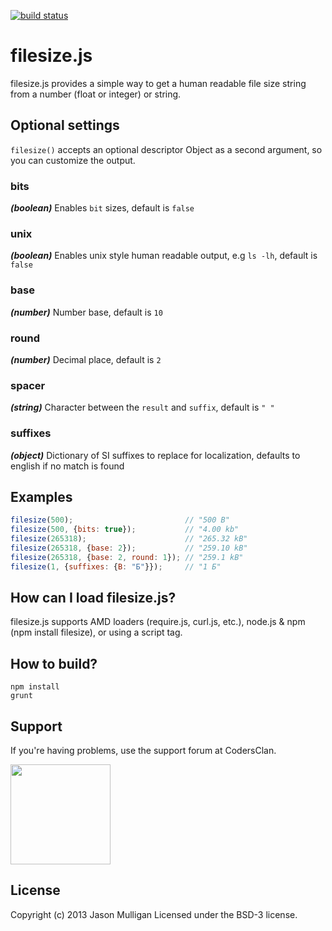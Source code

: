 [![build status](https://secure.travis-ci.org/avoidwork/filesize.js.png)](http://travis-ci.org/avoidwork/filesize.js)
# filesize.js

filesize.js provides a simple way to get a human readable file size string from a number (float or integer) or string.

## Optional settings

`filesize()` accepts an optional descriptor Object as a second argument, so you can customize the output.

### bits
_***(boolean)***_ Enables `bit` sizes, default is `false`

### unix
_***(boolean)***_ Enables unix style human readable output, e.g `ls -lh`, default is `false`

### base
_***(number)***_ Number base, default is `10`

### round
_***(number)***_ Decimal place, default is `2`

### spacer
_***(string)***_ Character between the `result` and `suffix`, default is `" "`

### suffixes
_***(object)***_ Dictionary of SI suffixes to replace for localization, defaults to english if no match is found

## Examples

```javascript
filesize(500);                         // "500 B"
filesize(500, {bits: true});           // "4.00 kb"
filesize(265318);                      // "265.32 kB"
filesize(265318, {base: 2});           // "259.10 kB"
filesize(265318, {base: 2, round: 1}); // "259.1 kB"
filesize(1, {suffixes: {B: "Б"}});     // "1 Б"
```

## How can I load filesize.js?

filesize.js supports AMD loaders (require.js, curl.js, etc.), node.js & npm (npm install filesize), or using a script tag.

## How to build?

    npm install
    grunt

## Support

If you're having problems, use the support forum at CodersClan.

<a href="http://codersclan.net/forum/index.php?repo_id=11"><img src="http://www.codersclan.net/graphics/getSupport_blue_big.png" width="160"></a>

## License
Copyright (c) 2013 Jason Mulligan
Licensed under the BSD-3 license.
